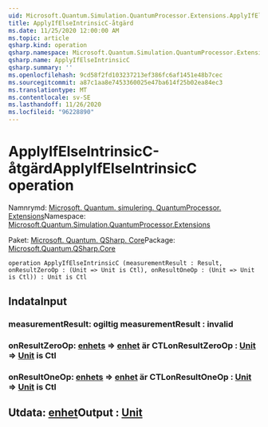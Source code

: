 ```yaml
---
uid: Microsoft.Quantum.Simulation.QuantumProcessor.Extensions.ApplyIfElseIntrinsicC
title: ApplyIfElseIntrinsicC-åtgärd
ms.date: 11/25/2020 12:00:00 AM
ms.topic: article
qsharp.kind: operation
qsharp.namespace: Microsoft.Quantum.Simulation.QuantumProcessor.Extensions
qsharp.name: ApplyIfElseIntrinsicC
qsharp.summary: ''
ms.openlocfilehash: 9cd58f2fd103237213ef386fc6af1451e48b7cec
ms.sourcegitcommit: a87c1aa8e7453360025e47ba614f25b02ea84ec3
ms.translationtype: MT
ms.contentlocale: sv-SE
ms.lasthandoff: 11/26/2020
ms.locfileid: "96228890"
---
```

# <a name="applyifelseintrinsicc-operation"></a><span data-ttu-id="e4865-102">ApplyIfElseIntrinsicC-åtgärd</span><span class="sxs-lookup"><span data-stu-id="e4865-102">ApplyIfElseIntrinsicC operation</span></span>

<span data-ttu-id="e4865-103">Namnrymd: [Microsoft. Quantum. simulering. QuantumProcessor. Extensions](xref:Microsoft.Quantum.Simulation.QuantumProcessor.Extensions)</span><span class="sxs-lookup"><span data-stu-id="e4865-103">Namespace: [Microsoft.Quantum.Simulation.QuantumProcessor.Extensions](xref:Microsoft.Quantum.Simulation.QuantumProcessor.Extensions)</span></span>

<span data-ttu-id="e4865-104">Paket: [Microsoft. Quantum. QSharp. Core](https://nuget.org/packages/Microsoft.Quantum.QSharp.Core)</span><span class="sxs-lookup"><span data-stu-id="e4865-104">Package: [Microsoft.Quantum.QSharp.Core](https://nuget.org/packages/Microsoft.Quantum.QSharp.Core)</span></span>




```qsharp
operation ApplyIfElseIntrinsicC (measurementResult : Result, onResultZeroOp : (Unit => Unit is Ctl), onResultOneOp : (Unit => Unit is Ctl)) : Unit is Ctl
```


## <a name="input"></a><span data-ttu-id="e4865-105">Indata</span><span class="sxs-lookup"><span data-stu-id="e4865-105">Input</span></span>

### <a name="measurementresult--__invalidresult__"></a><span data-ttu-id="e4865-106">measurementResult: __ogiltig <Result>__</span><span class="sxs-lookup"><span data-stu-id="e4865-106">measurementResult : __invalid<Result>__</span></span>




### <a name="onresultzeroop--unit--unit--is-ctl"></a><span data-ttu-id="e4865-107">onResultZeroOp: [enhets](xref:microsoft.quantum.lang-ref.unit) => [enhet](xref:microsoft.quantum.lang-ref.unit)  är CTL</span><span class="sxs-lookup"><span data-stu-id="e4865-107">onResultZeroOp : [Unit](xref:microsoft.quantum.lang-ref.unit) => [Unit](xref:microsoft.quantum.lang-ref.unit)  is Ctl</span></span>




### <a name="onresultoneop--unit--unit--is-ctl"></a><span data-ttu-id="e4865-108">onResultOneOp: [enhets](xref:microsoft.quantum.lang-ref.unit) => [enhet](xref:microsoft.quantum.lang-ref.unit)  är CTL</span><span class="sxs-lookup"><span data-stu-id="e4865-108">onResultOneOp : [Unit](xref:microsoft.quantum.lang-ref.unit) => [Unit](xref:microsoft.quantum.lang-ref.unit)  is Ctl</span></span>





## <a name="output--unit"></a><span data-ttu-id="e4865-109">Utdata: [enhet](xref:microsoft.quantum.lang-ref.unit)</span><span class="sxs-lookup"><span data-stu-id="e4865-109">Output : [Unit](xref:microsoft.quantum.lang-ref.unit)</span></span>

